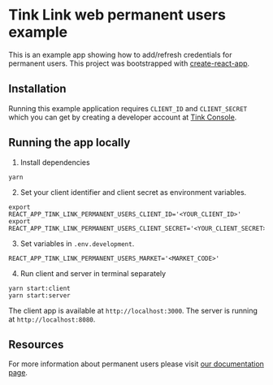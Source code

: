 # Tink Link web permanent users example

This is an example app showing how to add/refresh credentials for permanent users. This project was bootstrapped with [create-react-app](https://github.com/facebook/create-react-app).

## Installation

Running this example application requires `CLIENT_ID` and `CLIENT_SECRET` which you can get by creating a developer account at [Tink Console](https://console.tink.com).

## Running the app locally

1. Install dependencies

```
yarn
```

2. Set your client identifier and client secret as environment variables.

```
export REACT_APP_TINK_LINK_PERMANENT_USERS_CLIENT_ID='<YOUR_CLIENT_ID>'
export REACT_APP_TINK_LINK_PERMANENT_USERS_CLIENT_SECRET='<YOUR_CLIENT_SECRET>'
```

3. Set variables in `.env.development`.

```
REACT_APP_TINK_LINK_PERMANENT_USERS_MARKET='<MARKET_CODE>'
```

4. Run client and server in terminal separately

```
yarn start:client
yarn start:server
```

The client app is available at `http://localhost:3000`. The server is running at `http://localhost:8080`.

## Resources

For more information about permanent users please visit [our documentation page](https://docs.tink.com/resources/tutorials/permanent-users).
